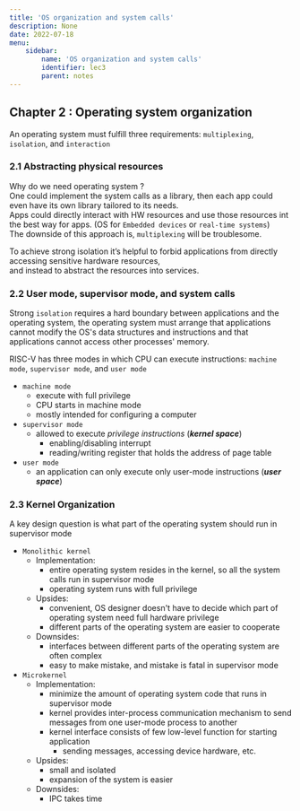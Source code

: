 ```yaml
---
title: 'OS organization and system calls'
description: None
date: 2022-07-18
menu:
    sidebar:
        name: 'OS organization and system calls'
        identifier: lec3
        parent: notes
---
```


## Chapter 2 : Operating system organization

An operating system must fulfill three requirements: `multiplexing`, `isolation`, and `interaction`

### 2.1 Abstracting physical resources

Why do we need operating system ? <br>
One could implement the system calls as a library, then each app could even have its own library tailored to its needs. <br>
Apps could directly interact with HW resources and use those resources int the best way for apps. (OS for `Embedded devices` or `real-time systems`) <br>
The downside of this approach is, `multiplexing` will be troublesome. <br>

To achieve strong isolation it’s helpful to forbid applications from directly accessing sensitive hardware resources, <br> and instead to abstract the resources into services.

### 2.2 User mode, supervisor mode, and system calls

Strong `isolation` requires a hard boundary between applications and the operating system, the operating system must arrange that applications cannot modify the OS's data structures and instructions and that applications cannot access other processes' memory.

RISC-V has three modes in which CPU can execute instructions: `machine mode`, `supervisor mode`, and `user mode` <br>
- `machine mode`
  - execute with full privilege
  - CPU starts in machine mode
  - mostly intended for configuring a computer
- `supervisor mode`
  - allowed to execute *privilege instructions* (***kernel space***)
    - enabling/disabling interrupt
    - reading/writing register that holds the address of page table
- `user mode`
  - an application can only execute only user-mode instructions (***user space***)

### 2.3 Kernel Organization

A key design question is what part of the operating system should run in supervisor mode
- `Monolithic kernel`
  - Implementation:
    - entire operating system resides in the kernel, so all the system calls run in supervisor mode
    - operating system runs with full privilege
  - Upsides:
    - convenient, OS designer doesn't have to decide which part of operating system need full hardware privilege
    - different parts of the operating system are easier to cooperate
  - Downsides:
    - interfaces between different parts of the operating system are often complex
    - easy to make mistake, and mistake is fatal in supervisor mode
- `Microkernel`
  - Implementation:
    - minimize the amount of operating system code that runs in supervisor mode
    - kernel provides inter-process communication mechanism to send messages from one user-mode process to another
    - kernel interface consists of few low-level function for starting application
      - sending messages, accessing device hardware, etc.
  - Upsides:
    - small and isolated
    - expansion of the system is easier
  - Downsides:
    - IPC takes time